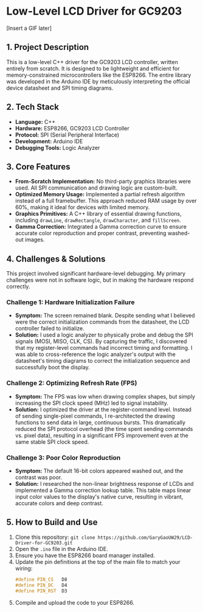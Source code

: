 # Low-Level LCD Driver for GC9203

[Insert a GIF later]

## 1. Project Description

This is a low-level C++ driver for the GC9203 LCD controller, written entirely from scratch. It is designed to be lightweight and efficient for memory-constrained microcontrollers like the ESP8266. The entire library was developed in the Arduino IDE by meticulously interpreting the official device datasheet and SPI timing diagrams.

## 2. Tech Stack

* **Language:** C++
* **Hardware:** ESP8266, GC9203 LCD Controller
* **Protocol:** SPI (Serial Peripheral Interface)
* **Development:** Arduino IDE
* **Debugging Tools:** Logic Analyzer

## 3. Core Features

* **From-Scratch Implementation:** No third-party graphics libraries were used. All SPI communication and drawing logic are custom-built.
* **Optimized Memory Usage:** Implemented a partial refresh algorithm instead of a full framebuffer. This approach reduced RAM usage by over 60%, making it ideal for devices with limited memory.
* **Graphics Primitives:** A C++ library of essential drawing functions, including `drawLine`, `drawRectangle`, `drawCharacter`, and `fillScreen`.
* **Gamma Correction:** Integrated a Gamma correction curve to ensure accurate color reproduction and proper contrast, preventing washed-out images.

## 4. Challenges & Solutions

This project involved significant hardware-level debugging. My primary challenges were not in software logic, but in making the hardware respond correctly.

### Challenge 1: Hardware Initialization Failure
* **Symptom:** The screen remained blank. Despite sending what I believed were the correct initialization commands from the datasheet, the LCD controller failed to initialize.
* **Solution:** I used a logic analyzer to physically probe and debug the SPI signals (MOSI, MISO, CLK, CS). By capturing the traffic, I discovered that my register-level commands had incorrect timing and formatting. I was able to cross-reference the logic analyzer's output with the datasheet's timing diagrams to correct the initialization sequence and successfully boot the display.

### Challenge 2: Optimizing Refresh Rate (FPS)
* **Symptom:** The FPS was low when drawing complex shapes, but simply increasing the SPI clock speed (MHz) led to signal instability.
* **Solution:** I optimized the driver at the register-command level. Instead of sending single-pixel commands, I re-architected the drawing functions to send data in large, continuous bursts. This dramatically reduced the SPI protocol overhead (the time spent sending commands vs. pixel data), resulting in a significant FPS improvement even at the same stable SPI clock speed.

### Challenge 3: Poor Color Reproduction
* **Symptom:** The default 16-bit colors appeared washed out, and the contrast was poor.
* **Solution:** I researched the non-linear brightness response of LCDs and implemented a Gamma correction lookup table. This table maps linear input color values to the display's native curve, resulting in vibrant, accurate colors and deep contrast.

## 5. How to Build and Use

1.  Clone this repository: `git clone https://github.com/GaryGaoUW29/LCD-Driver-for-GC9203.git`
2.  Open the `.ino` file in the Arduino IDE.
3.  Ensure you have the ESP8266 board manager installed.
4.  Update the pin definitions at the top of the main file to match your wiring:
    ```cpp
    #define PIN_CS   D8
    #define PIN_DC   D4
    #define PIN_RST  D3
    ```
5.  Compile and upload the code to your ESP8266.
